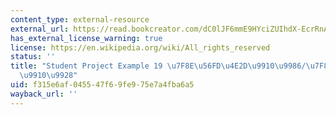 ```yaml
---
content_type: external-resource
external_url: https://read.bookcreator.com/dC0lJF6mmE9HYciZUIhdX-EcrRnAltC0vhJOCNiMnrA/TgIC-7FsSBKdwfHBDo9QOA/D4QjWJxYRXuXwMgQhZv_yA
has_external_license_warning: true
license: https://en.wikipedia.org/wiki/All_rights_reserved
status: ''
title: "Student Project Example 19 \u7F8E\u56FD\u4E2D\u9910\u9986/\u7F8E\u570B\u4E2D\
  \u9910\u9928"
uid: f315e6af-0455-47f6-9fe9-75e7a4fba6a5
wayback_url: ''
---
```


